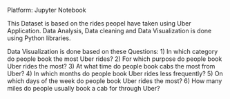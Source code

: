 Platform: Jupyter Notebook

This Dataset is based on the rides peopel have taken using Uber Application.
Data Analysis, Data cleaning and Data Visualization is done using Python libraries.

Data Visualization is done based on these Questions:
      1) In which category do people book the most Uber rides?
      2) For which purpose do people book Uber rides the most?
      3) At what time do people book cabs the most from Uber?
      4) In which months do people book Uber rides less frequently?
      5) On which days of the week do people book Uber rides the most?
      6) How many miles do people usually book a cab for through Uber?

